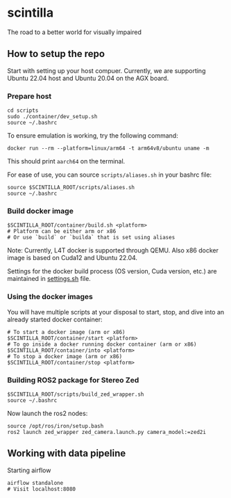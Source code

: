 # scintilla
The road to a better world for visually impaired

## How to setup the repo
Start with setting up your host compuer. Currently, we are supporting Ubuntu 22.04 host and Ubuntu 20.04 on the AGX board.

### Prepare host
```
cd scripts
sudo ./container/dev_setup.sh
source ~/.bashrc
```

To ensure emulation is working, try the following command:
```
docker run --rm --platform=linux/arm64 -t arm64v8/ubuntu uname -m
```

This should print `aarch64` on the terminal.

For ease of use, you can source `scripts/aliases.sh` in your bashrc file:
```
source $SCINTILLA_ROOT/scripts/aliases.sh
source ~/.bashrc
```

### Build docker image

```
$SCINTILLA_ROOT/container/build.sh <platform>
# Platform can be either arm or x86
# Or use `build` or `builda` that is set using aliases
```

Note: Currently, L4T docker is supported through QEMU. Also x86 docker image is based on Cuda12 and Ubuntu 22.04.

Settings for the docker build process (OS version, Cuda version, etc.) are maintained in [settings.sh](container/settings.sh) file.

### Using the docker images
You will have multiple scripts at your disposal to start, stop, and dive into an already started docker container:

```
# To start a docker image (arm or x86)
$SCINTILLA_ROOT/container/start <platform>
# To go inside a docker running docker container (arm or x86)
$SCINTILLA_ROOT/container/into <platform>
# To stop a docker image (arm or x86)
$SCINTILLA_ROOT/container/stop <platform>
```

### Building ROS2 package for Stereo Zed

```
$SCINTILLA_ROOT/scripts/build_zed_wrapper.sh
source ~/.bashrc
```

Now launch the ros2 nodes:
```
source /opt/ros/iron/setup.bash
ros2 launch zed_wrapper zed_camera.launch.py camera_model:=zed2i
```


## Working with data pipeline
Starting airflow
```
airflow standalone
# Visit localhost:8080
```
